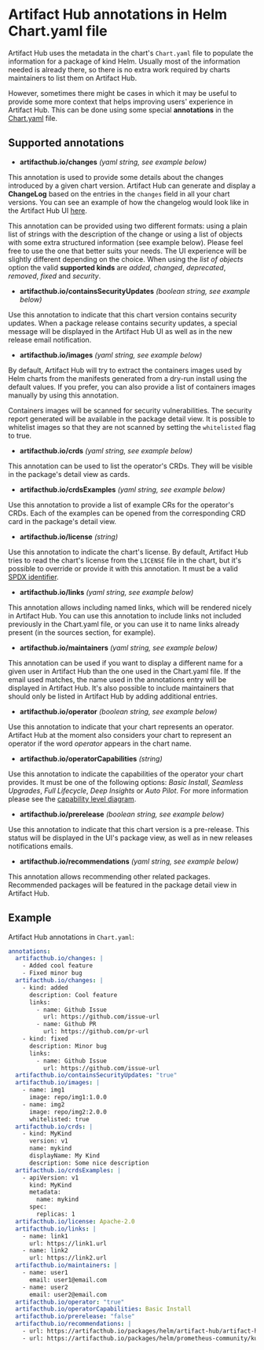 # Artifact Hub annotations in Helm Chart.yaml file

Artifact Hub uses the metadata in the chart's `Chart.yaml` file to populate the information for a package of kind Helm. Usually most of the information needed is already there, so there is no extra work required by charts maintainers to list them on Artifact Hub.

However, sometimes there might be cases in which it may be useful to provide some more context that helps improving users' experience in Artifact Hub. This can be done using some special **annotations** in the [Chart.yaml](https://helm.sh/docs/topics/charts/#the-chartyaml-file) file.

## Supported annotations

- **artifacthub.io/changes** *(yaml string, see example below)*

This annotation is used to provide some details about the changes introduced by a given chart version. Artifact Hub can generate and display a **ChangeLog** based on the entries in the `changes` field in all your chart versions. You can see an example of how the changelog would look like in the Artifact Hub UI [here](https://artifacthub.io/packages/helm/artifact-hub/artifact-hub?modal=changelog).

This annotation can be provided using two different formats: using a plain list of strings with the description of the change or using a list of objects with some extra structured information (see example below). Please feel free to use the one that better suits your needs. The UI experience will be slightly different depending on the choice. When using the *list of objects* option the valid **supported kinds** are *added*, *changed*, *deprecated*, *removed*, *fixed* and *security*.

- **artifacthub.io/containsSecurityUpdates** *(boolean string, see example below)*

Use this annotation to indicate that this chart version contains security updates. When a package release contains security updates, a special message will be displayed in the Artifact Hub UI as well as in the new release email notification.

- **artifacthub.io/images** *(yaml string, see example below)*

By default, Artifact Hub will try to extract the containers images used by Helm charts from the manifests generated from a dry-run install using the default values. If you prefer, you can also provide a list of containers images manually by using this annotation.

Containers images will be scanned for security vulnerabilities. The security report generated will be available in the package detail view. It is possible to whitelist images so that they are not scanned by setting the `whitelisted` flag to true.

- **artifacthub.io/crds** *(yaml string, see example below)*

This annotation can be used to list the operator's CRDs. They will be visible in the package's detail view as cards.

- **artifacthub.io/crdsExamples** *(yaml string, see example below)*

Use this annotation to provide a list of example CRs for the operator's CRDs. Each of the examples can be opened from the corresponding CRD card in the package's detail view.

- **artifacthub.io/license** *(string)*

Use this annotation to indicate the chart's license. By default, Artifact Hub tries to read the chart's license from the `LICENSE` file in the chart, but it's possible to override or provide it with this annotation. It must be a valid [SPDX identifier](https://spdx.org/licenses/).

- **artifacthub.io/links** *(yaml string, see example below)*

This annotation allows including named links, which will be rendered nicely in Artifact Hub. You can use this annotation to include links not included previously in the Chart.yaml file, or you can use it to name links already present (in the sources section, for example).

- **artifacthub.io/maintainers** *(yaml string, see example below)*

This annotation can be used if you want to display a different name for a given user in Artifact Hub than the one used in the Chart.yaml file. If the email used matches, the name used in the annotations entry will be displayed in Artifact Hub. It's also possible to include maintainers that should only be listed in Artifact Hub by adding additional entries.

- **artifacthub.io/operator** *(boolean string, see example below)*

Use this annotation to indicate that your chart represents an operator. Artifact Hub at the moment also considers your chart to represent an operator if the word *operator* appears in the chart name.

- **artifacthub.io/operatorCapabilities** *(string)*

Use this annotation to indicate the capabilities of the operator your chart provides. It must be one of the following options: *Basic Install*, *Seamless Upgrades*, *Full Lifecycle*, *Deep Insights* or *Auto Pilot*. For more information please see the [capability level diagram](https://artifacthub.io/static/media/capability-level-diagram.svg).

- **artifacthub.io/prerelease** *(boolean string, see example below)*

Use this annotation to indicate that this chart version is a pre-release. This status will be displayed in the UI's package view, as well as in new releases notifications emails.

- **artifacthub.io/recommendations** *(yaml string, see example below)*

This annotation allows recommending other related packages. Recommended packages will be featured in the package detail view in Artifact Hub.

## Example

Artifact Hub annotations in `Chart.yaml`:

```yaml
annotations:
  artifacthub.io/changes: |
    - Added cool feature
    - Fixed minor bug
  artifacthub.io/changes: |
    - kind: added
      description: Cool feature
      links:
        - name: Github Issue
          url: https://github.com/issue-url
        - name: Github PR
          url: https://github.com/pr-url
    - kind: fixed
      description: Minor bug
      links:
        - name: Github Issue
          url: https://github.com/issue-url
  artifacthub.io/containsSecurityUpdates: "true"
  artifacthub.io/images: |
    - name: img1
      image: repo/img1:1.0.0
    - name: img2
      image: repo/img2:2.0.0
      whitelisted: true
  artifacthub.io/crds: |
    - kind: MyKind
      version: v1
      name: mykind
      displayName: My Kind
      description: Some nice description
  artifacthub.io/crdsExamples: |
    - apiVersion: v1
      kind: MyKind
      metadata:
        name: mykind
      spec:
        replicas: 1
  artifacthub.io/license: Apache-2.0
  artifacthub.io/links: |
    - name: link1
      url: https://link1.url
    - name: link2
      url: https://link2.url
  artifacthub.io/maintainers: |
    - name: user1
      email: user1@email.com
    - name: user2
      email: user2@email.com
  artifacthub.io/operator: "true"
  artifacthub.io/operatorCapabilities: Basic Install
  artifacthub.io/prerelease: "false"
  artifacthub.io/recommendations: |
    - url: https://artifacthub.io/packages/helm/artifact-hub/artifact-hub
    - url: https://artifacthub.io/packages/helm/prometheus-community/kube-prometheus-stack
```
